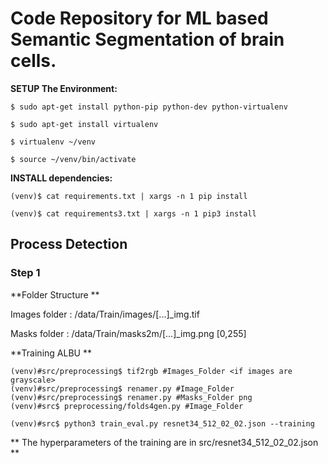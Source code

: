 # Code Repository for ML based Semantic Segmentation of brain cells. 

**SETUP The Environment:**

```
$ sudo apt-get install python-pip python-dev python-virtualenv

$ sudo apt-get install virtualenv

$ virtualenv ~/venv

$ source ~/venv/bin/activate

```
**INSTALL dependencies:**

```
(venv)$ cat requirements.txt | xargs -n 1 pip install

(venv)$ cat requirements3.txt | xargs -n 1 pip3 install
```

## Process Detection 

### Step 1 

**Folder Structure **

Images folder : /data/Train/images/[...]_img.tif

Masks folder : /data/Train/masks2m/[...]_img.png [0,255]

**Training ALBU **

```
(venv)#src/preprocessing$ tif2rgb #Images_Folder <if images are grayscale>
(venv)#src/preprocessing$ renamer.py #Image_Folder
(venv)#src/preprocessing$ renamer.py #Masks_Folder png
(venv)#src$ preprocessing/folds4gen.py #Image_Folder
  
(venv)#src$ python3 train_eval.py resnet34_512_02_02.json --training
```

** The hyperparameters of the training are in src/resnet34_512_02_02.json **

